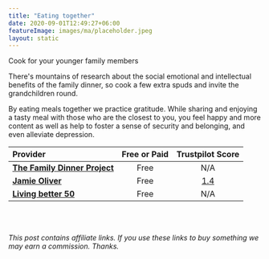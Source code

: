 ```yaml
---
title: "Eating together"
date: 2020-09-01T12:49:27+06:00
featureImage: images/ma/placeholder.jpeg
layout: static
---
```


Cook for your younger family members

There's mountains of research about the social emotional and intellectual benefits of the family dinner, so cook a few extra spuds and invite the grandchildren round.

By eating meals together we practice gratitude. While sharing and enjoying a tasty meal with those who are the closest to you, you feel happy and more content as well as help to foster a sense of security and belonging, and even alleviate depression.

| Provider      | Free or Paid  |  Trustpilot Score  |
| :-----------          | :--------------:      |  :--------------:         |
| [**The Family Dinner Project**](https://thefamilydinnerproject.org/blog/family-blog/how-grandparents-can-help-with-family-dinner/) | Free | N/A
| [**Jamie Oliver**](https://www.jamieoliver.com/family/) | Free | [1.4](https://uk.trustpilot.com/review/www.jamieoliver.com) | 
| [**Living better 50**](https://www.livingbetter50.com/easy-meals-grandkids-will-love/) | Free | N/A
  

<br/><br/>

*This post contains affiliate links. If you use these links to buy something we may
earn a commission. Thanks.*






